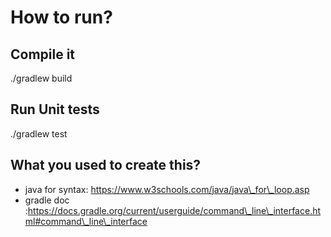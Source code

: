 # How to run?

## Compile it
./gradlew build

## Run Unit tests
./gradlew test

## What you used to create this?
* java for syntax: https://www.w3schools.com/java/java\_for\_loop.asp
* gradle doc :https://docs.gradle.org/current/userguide/command\_line\_interface.html#command\_line\_interface
